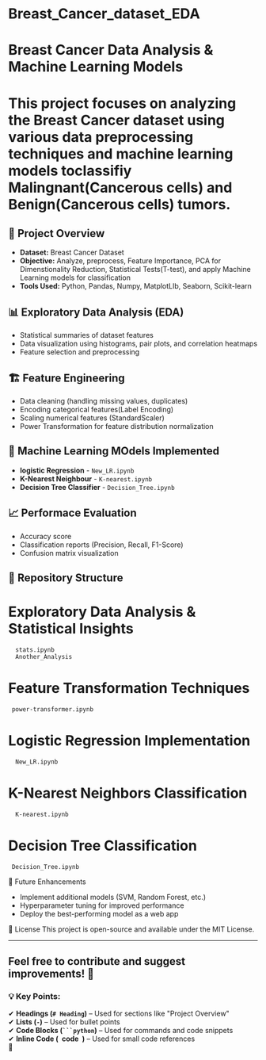 # Breast_Cancer_dataset_EDA
# Breast Cancer Data Analysis & Machine Learning Models
# This project focuses on analyzing the Breast Cancer dataset using various data preprocessing techniques and machine learning models toclassifiy Malingnant(Cancerous cells) and Benign(Cancerous cells) tumors.

## 📌 Project Overview 
  - **Dataset:** Breast Cancer Dataset
  - **Objective:** Analyze, preprocess, Feature Importance, PCA for Dimenstionality Reduction, 
                   Statistical Tests(T-test), and apply Machine Learning models for classification
  - **Tools Used:** Python, Pandas, Numpy, MatplotLIb, Seaborn, Scikit-learn

 ## 📊 Exploratory Data Analysis (EDA)
  - Statistical summaries of dataset features
  - Data visualization using histograms, pair plots, and correlation heatmaps
  - Feature selection and preprocessing

 ## 🏗️ Feature Engineering 
  - Data cleaning (handling missing values, duplicates)
  - Encoding categorical features(Label Encoding)
  - Scaling numerical features (StandardScaler)
  - Power Transformation for feature distribution normalization

 ## 🤖 Machine Learning MOdels Implemented 
  - **logistic Regression** - `New_LR.ipynb`
  - **K-Nearest Neighbour** - `K-nearest.ipynb`
  - **Decision Tree Classifier** - `Decision_Tree.ipynb`

 ## 📈 Performace Evaluation 
  - Accuracy score
  - Classification reports (Precision, Recall, F1-Score)
  - Confusion matrix visualization

 ## 📂 Repository Structure
   # Exploratory Data Analysis & Statistical Insights  
      stats.ipynb 
      Another_Analysis 
  # Feature Transformation Techniques 
     power-transformer.ipynb
  # Logistic Regression Implementation 
      New_LR.ipynb
  # K-Nearest Neighbors Classification
      K-nearest.ipynb
  # Decision Tree Classification 
     Decision_Tree.ipynb

  📌 Future Enhancements
  - Implement additional models (SVM, Random Forest, etc.)
  - Hyperparameter tuning for improved performance
  - Deploy the best-performing model as a web app
  
  📜 License
      This project is open-source and available under the MIT License.


---
## Feel free to contribute and suggest improvements! 🚀
### **💡 Key Points:**  
✔ **Headings (`# Heading`)** – Used for sections like "Project Overview"  
✔ **Lists (`-`)** – Used for bullet points  
✔ **Code Blocks (` ```python `)** – Used for commands and code snippets  
✔ **Inline Code (` `code` `)** – Used for small code references  
🚀

